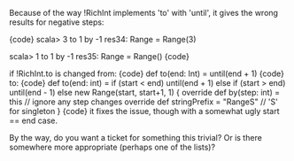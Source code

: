 Because of the way !RichInt implements 'to' with 'until', it gives the wrong results for negative steps:

{code}
scala> 3 to 1 by -1
res34: Range = Range(3)

scala> 1 to 1 by -1
res35: Range = Range()
{code}

if !RichInt.to is changed from:
{code}
  def to(end: Int) = until(end + 1)
{code}
to:
{code}
    def to(end: int) =
      if (start < end) until(end + 1)
      else if (start > end) until(end - 1)
      else new Range(start, start+1, 1) {
        override def by(step: int) = this // ignore any step changes
        override def stringPrefix = "RangeS" // 'S' for singleton
      }
{code}
it fixes the issue, though with a somewhat ugly start == end case.

By the way, do you want a ticket for something this trivial?  Or is there somewhere more appropriate (perhaps one of the lists)?

